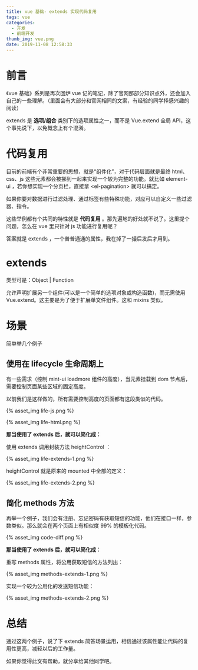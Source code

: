 ```yaml
---
title: vue 基础- extends 实现代码复用
tags: vue
categories:
  - 开发
  - 前端开发
thumb_img: vue.png
date: 2019-11-08 12:58:33
---
```



# 前言

《vue 基础》系列是再次回炉 vue 记的笔记，除了官网那部分知识点外，还会加入自己的一些理解。（里面会有大部分和官网相同的文案，有经验的同学择感兴趣的阅读）

extends 是 **选项/组合** 类别下的选项属性之一，而不是 Vue.extend 全局 API，这个事先说下，以免概念上有个混淆。

# 代码复用

目前的前端有个非常重要的思想，就是“组件化”，对于代码层面就是最终 html、css、js 这些元素都会被挪到一起来实现一个较为完整的功能。就比如 element-ui ，若你想实现一个分页栏，直接拿 <el-pagination\> 就可以搞定。

如果你要对数据进行过滤处理、通过标签有些特殊功能，对应可以自定义一些过滤器、指令。

这些举例都有个共同的特性就是 **代码复用** 。那先遍地的好处就不说了。这里提个问题，怎么在 vue 里只针对 js 功能进行复用呢？

答案就是 extends ，一个普普通通的属性，我在掉了一撮后发后才用到。

# extends

类型可是：Object | Function

允许声明扩展另一个组件(可以是一个简单的选项对象或构造函数)，而无需使用 Vue.extend。这主要是为了便于扩展单文件组件。这和 mixins 类似。

# 场景

简单举几个例子

## 使用在 lifecycle 生命周期上

有一些需求（控制 mint-ui loadmore 组件的高度），当元素挂载到 dom 节点后，需要控制页面某些区域的固定高度。

以前我们是这样做的，所有需要控制高度的页面都有这段类似的代码。

{% asset_img life-js.png %}

{% asset_img life-html.png %}

**那当使用了 extends 后，就可以简化成：**

使用 extends 调用封装方法 heightControl ：

{% asset_img life-extends-1.png %}

heightControl 就是原来的 mounted 中全部的定义：

{% asset_img life-extends-2.png %}

## 简化 methods 方法

再举一个例子，我们会有注册、忘记密码有获取短信的功能，他们在接口一样，参数类似。那么就会在两个页面上有相似度 99% 的模板化代码。

{% asset_img code-diff.png %}

**那当使用了 extends 后，就可以简化成：**

重写 methods 属性，将公用获取短信的方法列出：

{% asset_img methods-extends-1.png %}

实现一个较为公用化的发送短信功能：

{% asset_img methods-extends-2.png %}

# 总结

通过这两个例子，说了下 extends 简答场景运用，相信通过该属性能让代码的复用性更高，减轻以后的工作量。

如果你觉得此文有帮助，就分享给其他同学吧。
